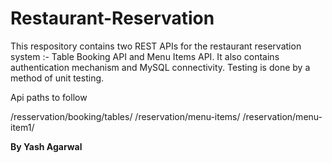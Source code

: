 # Restaurant-Reservation

This respository contains two REST APIs for the restaurant reservation system :- Table Booking API and Menu Items API.
It also contains authentication mechanism and MySQL connectivity.
Testing is done by a method of unit testing.

Api paths to follow

/resservation/booking/tables/
/reservation/menu-items/
/reservation/menu-item1/



<b>By Yash Agarwal</b>
